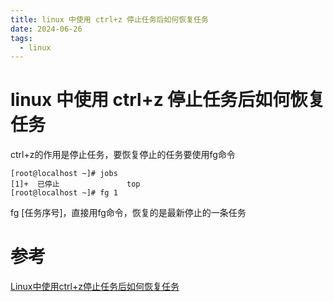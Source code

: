 ```yaml
---
title: linux 中使用 ctrl+z 停止任务后如何恢复任务
date: 2024-06-26
tags:
  - linux
---
```

# linux 中使用 ctrl+z 停止任务后如何恢复任务

ctrl+z的作用是停止任务，要恢复停止的任务要使用fg命令

```Shell
[root@localhost ~]# jobs
[1]+  已停止               top
[root@localhost ~]# fg 1
```

fg [任务序号]，直接用fg命令，恢复的是最新停止的一条任务

# 参考

[ Linux中使用ctrl+z停止任务后如何恢复任务](https://blog.csdn.net/qq_40572277/article/details/104990616#:~:text=ctrl%2Bz%E7%9A%84%E4%BD%9C%E7%94%A8%E6%98%AF%E5%81%9C%E6%AD%A2%E4%BB%BB%E5%8A%A1%EF%BC%8C%E8%A6%81%E6%81%A2%E5%A4%8D%E5%81%9C%E6%AD%A2%E7%9A%84%E4%BB%BB%E5%8A%A1%E8%A6%81%E4%BD%BF%E7%94%A8fg%E5%91%BD%E4%BB%A4%20%5B%20root%40localhost%20~%5D%20%23%20jobs%20%5B%201,%5B%20root%40localhost%20~%5D%20%23%20fg%201%20fg%20%5B%E4%BB%BB%E5%8A%A1%E5%BA%8F%E5%8F%B7%5D%EF%BC%8C%E7%9B%B4%E6%8E%A5%E7%94%A8fg%E5%91%BD%E4%BB%A4%EF%BC%8C%E6%81%A2%E5%A4%8D%E7%9A%84%E6%98%AF%E6%9C%80%E6%96%B0%E5%81%9C%E6%AD%A2%E7%9A%84%E4%B8%80%E6%9D%A1%E4%BB%BB%E5%8A%A1)  